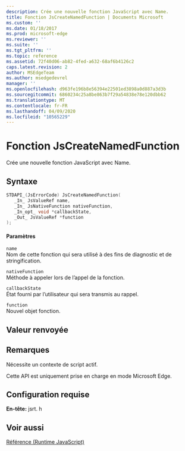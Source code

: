 ```yaml
---
description: Crée une nouvelle fonction JavaScript avec Name.
title: Fonction JsCreateNamedFunction | Documents Microsoft
ms.custom: ''
ms.date: 01/18/2017
ms.prod: microsoft-edge
ms.reviewer: ''
ms.suite: ''
ms.tgt_pltfrm: ''
ms.topic: reference
ms.assetid: 72f40d06-ab82-4fed-a632-68af6b4126c2
caps.latest.revision: 2
author: MSEdgeTeam
ms.author: msedgedevrel
manager: ''
ms.openlocfilehash: d963fe196b8e56394e22501ed3898a0d887a3d3b
ms.sourcegitcommit: 6860234c25a8be863b7f29a54838e78e120dbb62
ms.translationtype: MT
ms.contentlocale: fr-FR
ms.lasthandoff: 04/09/2020
ms.locfileid: "10565229"
---
```

# Fonction JsCreateNamedFunction
Crée une nouvelle fonction JavaScript avec Name.
  
## Syntaxe  
  
```cpp  
STDAPI_(JsErrorCode) JsCreateNamedFunction(  
   _In_ JsValueRef name,  
   _In_ JsNativeFunction nativeFunction,  
   _In_opt_ void *callbackState,  
   _Out_ JsValueRef *function  
);  
```  
  
#### Paramètres  
 `name`  
 Nom de cette fonction qui sera utilisé à des fins de diagnostic et de stringification.  
  
 `nativeFunction`  
 Méthode à appeler lors de l’appel de la fonction.  
  
 `callbackState`  
 État fourni par l’utilisateur qui sera transmis au rappel.  
  
 `function`  
 Nouvel objet fonction.  
  
## Valeur renvoyée  
  
## Remarques  
 Nécessite un contexte de script actif.  
  
 Cette API est uniquement prise en charge en mode Microsoft Edge.  
  
## Configuration requise  
 **En-tête:** jsrt. h  
  
## Voir aussi  
 [Référence (Runtime JavaScript)](../chakra-hosting/reference-javascript-runtime.md)